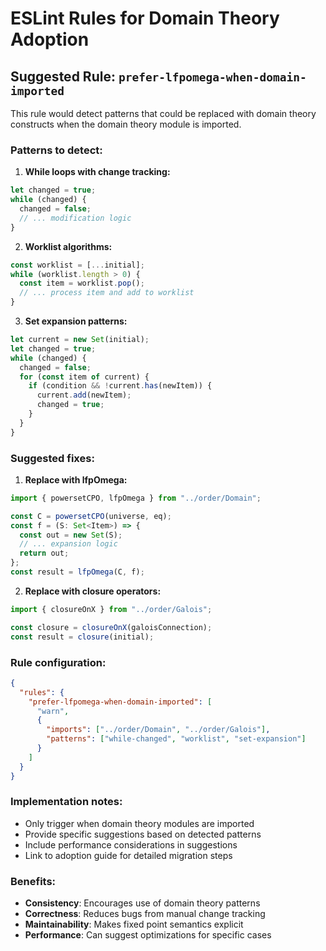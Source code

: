 # ESLint Rules for Domain Theory Adoption

## Suggested Rule: `prefer-lfpomega-when-domain-imported`

This rule would detect patterns that could be replaced with domain theory constructs when the domain theory module is imported.

### Patterns to detect:

1. **While loops with change tracking:**
```ts
let changed = true;
while (changed) {
  changed = false;
  // ... modification logic
}
```

2. **Worklist algorithms:**
```ts
const worklist = [...initial];
while (worklist.length > 0) {
  const item = worklist.pop();
  // ... process item and add to worklist
}
```

3. **Set expansion patterns:**
```ts
let current = new Set(initial);
let changed = true;
while (changed) {
  changed = false;
  for (const item of current) {
    if (condition && !current.has(newItem)) {
      current.add(newItem);
      changed = true;
    }
  }
}
```

### Suggested fixes:

1. **Replace with lfpOmega:**
```ts
import { powersetCPO, lfpOmega } from "../order/Domain";

const C = powersetCPO(universe, eq);
const f = (S: Set<Item>) => {
  const out = new Set(S);
  // ... expansion logic
  return out;
};
const result = lfpOmega(C, f);
```

2. **Replace with closure operators:**
```ts
import { closureOnX } from "../order/Galois";

const closure = closureOnX(galoisConnection);
const result = closure(initial);
```

### Rule configuration:

```json
{
  "rules": {
    "prefer-lfpomega-when-domain-imported": [
      "warn",
      {
        "imports": ["../order/Domain", "../order/Galois"],
        "patterns": ["while-changed", "worklist", "set-expansion"]
      }
    ]
  }
}
```

### Implementation notes:

- Only trigger when domain theory modules are imported
- Provide specific suggestions based on detected patterns
- Include performance considerations in suggestions
- Link to adoption guide for detailed migration steps

### Benefits:

- **Consistency**: Encourages use of domain theory patterns
- **Correctness**: Reduces bugs from manual change tracking
- **Maintainability**: Makes fixed point semantics explicit
- **Performance**: Can suggest optimizations for specific cases